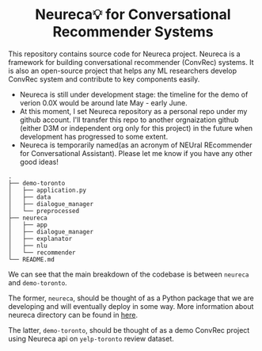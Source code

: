 # <center>Neureca💡 for Conversational Recommender Systems</center>

This repository contains source code for Neureca project. Neureca is a framework for building conversational recommender (ConvRec) systems. It is also an open-source project that helps any ML researchers develop ConvRec system and contribute to key components easily.


- Neureca is still under development stage: the timeline for the demo of verion 0.0X would be around late May - early June.
- At this moment, I set Neureca repository as a personal repo under my github account. I'll transfer this repo to another orgnaization github (either D3M or independent org only for this project) in the future when development has progressed to some extent. 
- Neureca is temporarily named(as an acronym of NEUral REcommender for Conversational Assistant). Please let me know if you have any other good ideas!

```
.
├── demo-toronto
│   ├── application.py
│   ├── data
│   ├── dialogue_manager
│   └── preprocessed
├── neureca
│   ├── app
│   ├── dialogue_manager
│   ├── explanator
│   ├── nlu
│   └── recommender
└── README.md
```

We can see that the main breakdown of the codebase is between `neureca` and `demo-toronto`.

The former, `neureca`, should be thought of as a Python package that we are developing and will eventually deploy in some way. More information about neureca directory can be found in [here](/neureca).

The latter, `demo-toronto`, should be thought of as a demo ConvRec project using Neureca api on `yelp-toronto` review dataset. 